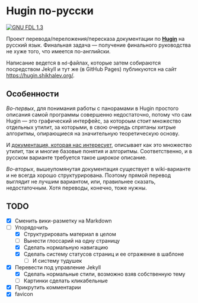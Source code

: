 # Hugin по-русски

[![GNU FDL 1.3][badge]][license]

Проект перевода/переложения/пересказа документации по **[Hugin][hugin]** на русский язык. Финальная задача — получение финального
руководства не хуже того, что имеется по-английски.

Написание ведется в `md`-файлах, которые затем собираются посредством Jekyll и тут же (в GitHub Pages) публикуются на сайт
<https://hugin.shikhalev.org/>.

## Особенности

*Во-первых*, для понимания работы с панорамами в Hugin простого описания самой программы совершенно недостаточно, потому что
сам Hugin — это графический интерфейс, за котороым стоит множество отдельных утилит, за которыми, в свою очередь спрятаны
хитрые алгоритмы, опирающиеся на значительную теоретическую основу.

И [документация, которая нас интересует][doc], описывает как это множество утилит, так и многие базовые понятия и алгоритмы.
Соответственно, и в русском варианте требуется такое *широкое* описание.

*Во-вторых*, вышеупомянутая документация существует в wiki-варианте и не всегда хорошо структурирована. Поэтому прямой перевод
выглядит не лучшим вариантом, или, правильнее сказать, недостаточным. Хотя переводы, конечно, тоже нужны.

## TODO

- [x] Сменить вики-разметку на Markdown
- [ ] Упорядочить
  - [x] Структурировать материал в целом
  - [ ] Вынести глоссарий на одну страницу
  - [x] Сделать нормальную навигацию
  - [x] Сделать систему статусов страниц и ее отражение в шаблоне
    - [ ] И систему тудушек
- [x] Перевести под управление Jekyll
  - [x] Сделать нормальные стили, возможно взяв собственную тему
  - [ ] Картинки сделать кликабельные
- [x] Прикрутить комментарии
- [x] favicon

[hugin]: https://wiki.panotools.org/Hugin
[doc]: https://wiki.panotools.org/Main_Page
[badge]: https://img.shields.io/badge/license-GNU%20FDL%201.3-blue
[license]: LICENSE
